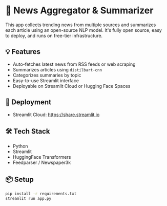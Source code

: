 # 📰 News Aggregator & Summarizer

This app collects trending news from multiple sources and summarizes each article using an open-source NLP model. It's fully open source, easy to deploy, and runs on free-tier infrastructure.

## 💡 Features
- Auto-fetches latest news from RSS feeds or web scraping
- Summarizes articles using `distilbart-cnn`
- Categorizes summaries by topic
- Easy-to-use Streamlit interface
- Deployable on Streamlit Cloud or Hugging Face Spaces

## 🚀 Deployment
- Streamlit Cloud: https://share.streamlit.io

## 🛠 Tech Stack
- Python
- Streamlit
- HuggingFace Transformers
- Feedparser / Newspaper3k

## 📦 Setup
```bash
pip install -r requirements.txt
streamlit run app.py
```